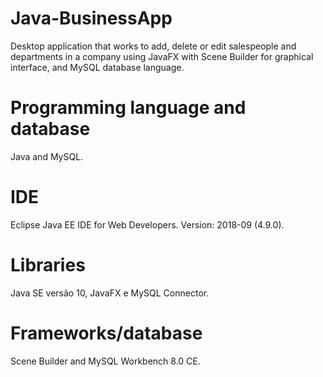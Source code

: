 # Java-BusinessApp
Desktop application that works to add, delete or edit salespeople and departments in a
company using JavaFX with Scene Builder for graphical interface, and MySQL database language.

# Programming language and database
Java and MySQL.

# IDE
Eclipse Java EE IDE for Web Developers. Version: 2018-09 (4.9.0).

# Libraries
Java SE versão 10, JavaFX e MySQL Connector.

# Frameworks/database
Scene Builder and MySQL Workbench 8.0 CE.

